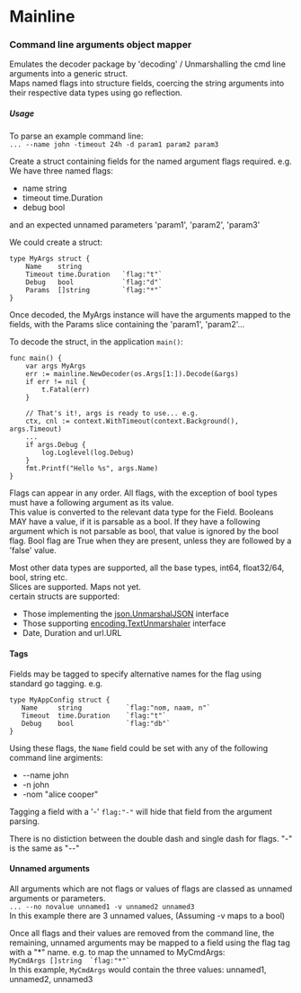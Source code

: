 # Mainline
### Command line arguments object mapper  
  
Emulates the decoder package by 'decoding' / Unmarshalling the cmd line arguments into a generic struct.  
Maps named flags into structure fields, coercing the string arguments into their respective data types using go reflection.  
    
 
##### Usage
To parse an example command line:  
`... --name john -timeout 24h -d param1 param2 param3`

Create a struct containing fields for the named argument flags required.
e.g. We have three named flags:    
* name  string
* timeout time.Duration
* debug  bool  
  
and an expected unnamed parameters 'param1', 'param2', 'param3'  
  
We could create a struct:
```
type MyArgs struct {  
    Name    string  
    Timeout time.Duration   `flag:"t"`
    Debug   bool            `flag:"d"`
    Params  []string        `flag:"*"`
}
```
Once decoded, the MyArgs instance will have the arguments mapped
to the fields, with the Params slice containing the 'param1', 'param2'...
  
To decode the struct, in the application `main()`:  
```
func main() {
    var args MyArgs
    err := mainline.NewDecoder(os.Args[1:]).Decode(&args)
    if err != nil {
    	t.Fatal(err)
    }
    
    // That's it!, args is ready to use... e.g.
    ctx, cnl := context.WithTimeout(context.Background(), args.Timeout)
    ...
    if args.Debug {
        log.Loglevel(log.Debug)
    }
    fmt.Printf("Hello %s", args.Name)
}   
```
  
Flags can appear in any order.  All flags, with the exception of bool types must have a following argument as its value.  
This value is converted to the relevant data type for the Field.
Booleans MAY have a value, if it is parsable as a bool.  If they have a following argument which is not parsable as bool, that value is ignored by the bool flag.
Bool flag are True when they are present, unless they are followed by a 'false' value.  

Most other data types are supported, all the base types, int64, float32/64, bool, string etc.  
Slices are supported. Maps not yet.  
certain structs are supported:
+ Those implementing the [json.UnmarshalJSON](https://golang.org/pkg/encoding/json/#example__customMarshalJSON) interface
+ Those supporting [encoding.TextUnmarshaler](https://golang.org/pkg/encoding/#TextUnmarshaler) interface
+ Date, Duration and url.URL


#### Tags
Fields may be tagged to specify alternative names for the flag using standard go tagging.
e.g.  
```
type MyAppConfig struct {  
   Name     string           `flag:"nom, naam, n"`  
   Timeout  time.Duration    `flag:"t"`
   Debug    bool             `flag:"db"`
}
``` 
Using these flags, the `Name` field could be set with any of the following command line argiments:  
+ --name john
+ -n john
+ -nom "alice cooper"  

Tagging a field with a '-' `flag:"-"` will hide that field from the argument parsing.
  
There is no distiction between the double dash and single dash for flags.  "-" is the same as "--"  
   
#### Unnamed arguments
All arguments which are not flags or values of flags are classed as unnamed arguments or parameters.  
`... --no novalue unnamed1 -v unnamed2 unnamed3`  
In this example there are 3 unnamed values, (Assuming -v maps to a bool)  
  
Once all flags and their values are removed from the command line, the remaining, unnamed arguments may be mapped to a field
using the flag tag with a "*" name.  e.g. to map the unnamed to MyCmdArgs:  
``` MyCmdArgs []string  `flag:"*"` ```  
In this example, `MyCmdArgs` would contain the three values:  unnamed1, unnamed2, unnamed3  
  
  

